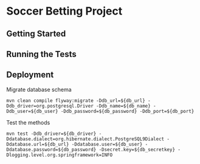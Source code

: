 # Soccer Betting Project

## Getting Started

## Running the Tests

## Deployment

Migrate database schema
```
mvn clean compile flyway:migrate -Ddb_url=${db_url} -Ddb_driver=org.postgresql.Driver -Ddb_name=${db_name} -Ddb_user=${db_user} -Ddb_password=${db_password} -Ddb_port=${db_port}

```

Test the methods
```
mvn test -Ddb_driver=${db_driver} -Ddatabase.dialect=org.hibernate.dialect.PostgreSQL9Dialect -Ddatabase.url=${db_url} -Ddatabase.user=${db_user} -Ddatabase.password=${db_password} -Dsecret.key=${db_secretkey} -Dlogging.level.org.springframework=INFO 
```

